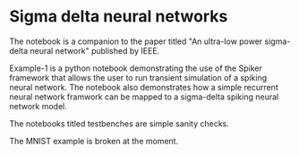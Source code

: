 # Sigma delta neural networks

The notebook is a companion to the paper titled "An ultra-low power sigma-delta neural network" published by IEEE.

Example-1 is a python notebook demonstrating the use of the Spiker framework that allows the user to run transient simulation of a spiking neural network. The notebook also demonstrates how a simple recurrent neural network framwork can be mapped to a sigma-delta spiking neural network model.

The notebooks titled testbenches are simple sanity checks.

The MNIST example is broken at the moment.
